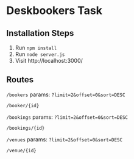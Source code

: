# Deskbookers Task

## Installation Steps

1. Run `npm install`
2. Run `node server.js`
3. Visit http://localhost:3000/

## Routes

`/bookers` params: `?limit=2&offset=0&sort=DESC`

`/booker/{id}`

`/bookings` params: `?limit=2&offset=0&sort=DESC`

`/bookings/{id}`

`/venues` params: `?limit=2&offset=0&sort=DESC`

`/venue/{id}`

